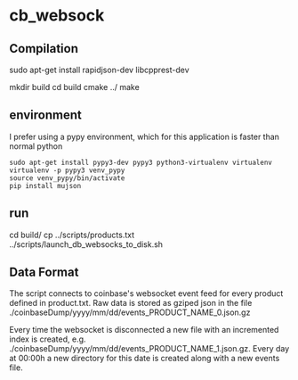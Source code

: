 # cb_websock

## Compilation

sudo apt-get install rapidjson-dev libcpprest-dev

mkdir build
cd build
cmake ../
make

## environment

I prefer using a pypy environment, which for this application is faster than normal python

```console
sudo apt-get install pypy3-dev pypy3 python3-virtualenv virtualenv
virtualenv -p pypy3 venv_pypy
source venv_pypy/bin/activate
pip install mujson
```
## run

cd build/
cp ../scripts/products.txt
../scripts/launch_db_websocks_to_disk.sh

## Data Format

The script connects to coinbase's websocket event feed for every product defined in product.txt. Raw data is stored as gziped json in the file ./coinbaseDump/yyyy/mm/dd/events_PRODUCT_NAME_0.json.gz

Every time the websocket is disconnected a new file with an incremented index is created, e.g. ./coinbaseDump/yyyy/mm/dd/events_PRODUCT_NAME_1.json.gz. Every day at 00:00h a new directory for this date is created along with a new events file.
